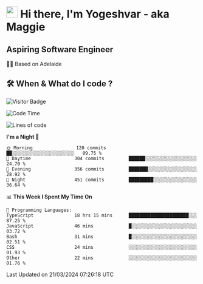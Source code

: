 <h1><img src="https://emojis.slackmojis.com/emojis/images/1531849430/4246/blob-sunglasses.gif?1531849430" width="30"/> Hi there, I'm Yogeshvar - aka Maggie</h1>

## Aspiring Software Engineer
🏂🏻  Based on Adelaide 

## 🛠 When & What do I code ?  

![Visitor Badge](https://visitor-badge.feriirawann.repl.co?username=yogeshvar&repo=yogeshvar&label=Visitors&style=plastic&color=%23457BFF&contentType=svg)

<!--START_SECTION:waka-->
![Code Time](http://img.shields.io/badge/Code%20Time-2%2C773%20hrs%2041%20mins-blue)

![Lines of code](https://img.shields.io/badge/From%20Hello%20World%20I%27ve%20Written-4.1%20million%20lines%20of%20code-blue)

**I'm a Night 🦉** 

```text
🌞 Morning                120 commits         ██░░░░░░░░░░░░░░░░░░░░░░░   09.75 % 
🌆 Daytime                304 commits         ██████░░░░░░░░░░░░░░░░░░░   24.70 % 
🌃 Evening                356 commits         ███████░░░░░░░░░░░░░░░░░░   28.92 % 
🌙 Night                  451 commits         █████████░░░░░░░░░░░░░░░░   36.64 % 
```


📊 **This Week I Spent My Time On** 

```text
💬 Programming Languages: 
TypeScript               18 hrs 15 mins      ██████████████████████░░░   87.25 % 
JavaScript               46 mins             █░░░░░░░░░░░░░░░░░░░░░░░░   03.72 % 
Bash                     31 mins             █░░░░░░░░░░░░░░░░░░░░░░░░   02.51 % 
CSS                      24 mins             ░░░░░░░░░░░░░░░░░░░░░░░░░   01.93 % 
Other                    22 mins             ░░░░░░░░░░░░░░░░░░░░░░░░░   01.76 % 
```


 Last Updated on 21/03/2024 07:26:18 UTC
<!--END_SECTION:waka-->

